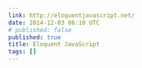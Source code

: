 ```yaml
---
link: http://eloquentjavascript.net/
date: 2014-12-03 06:10 UTC
# published: false
published: true
title: Eloquent JavaScript
tags: []
---
```



